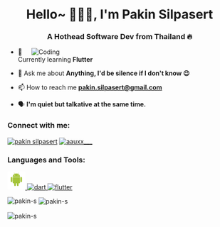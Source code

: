 <h1 align="center">Hello~ 🙋🏻‍♂️, I'm Pakin Silpasert</h1>
<h3 align="center">A Hothead Software Dev from Thailand 🔥</h3>
<img align="right" alt="Coding" width="450" src="https://media.tenor.com/DBS00qyMl3AAAAAM/bug-developer.gif">

- 📖 Currently learning **Flutter**

- 💬 Ask me about **Anything, I'd be silence if I don't know 😉**

- 📫 How to reach me **pakin.silpasert@gmail.com**

- 🗣️ **I'm quiet but talkative at the same time.**

<h3 align="left">Connect with me:</h3>
<p align="left">
<a href="https://fb.com/pakin silpasert" target="blank"><img align="center" src="https://raw.githubusercontent.com/rahuldkjain/github-profile-readme-generator/master/src/images/icons/Social/facebook.svg" alt="pakin silpasert" height="30" width="40" /></a>
<a href="https://instagram.com/aauxx___" target="blank"><img align="center" src="https://raw.githubusercontent.com/rahuldkjain/github-profile-readme-generator/master/src/images/icons/Social/instagram.svg" alt="aauxx___" height="30" width="40" /></a>
</p>

<h3 align="left">Languages and Tools:</h3>
<p align="left"> <a href="https://developer.android.com" target="_blank" rel="noreferrer"> <img src="https://raw.githubusercontent.com/devicons/devicon/master/icons/android/android-original-wordmark.svg" alt="android" width="40" height="40"/> </a> <a href="https://dart.dev" target="_blank" rel="noreferrer"> <img src="https://www.vectorlogo.zone/logos/dartlang/dartlang-icon.svg" alt="dart" width="40" height="40"/> </a> <a href="https://flutter.dev" target="_blank" rel="noreferrer"> <img src="https://www.vectorlogo.zone/logos/flutterio/flutterio-icon.svg" alt="flutter" width="40" height="40"/> </a> </p>

<p><img align="left" src="https://github-readme-stats.vercel.app/api/top-langs?username=pakin-s&show_icons=true&locale=en&layout=compact" alt="pakin-s" /></p>

<p>&nbsp;<img align="center" src="https://github-readme-stats.vercel.app/api?username=pakin-s&show_icons=true&locale=en" alt="pakin-s" /></p>

<p><img align="center" src="https://github-readme-streak-stats.herokuapp.com/?user=pakin-s&" alt="pakin-s" /></p>

